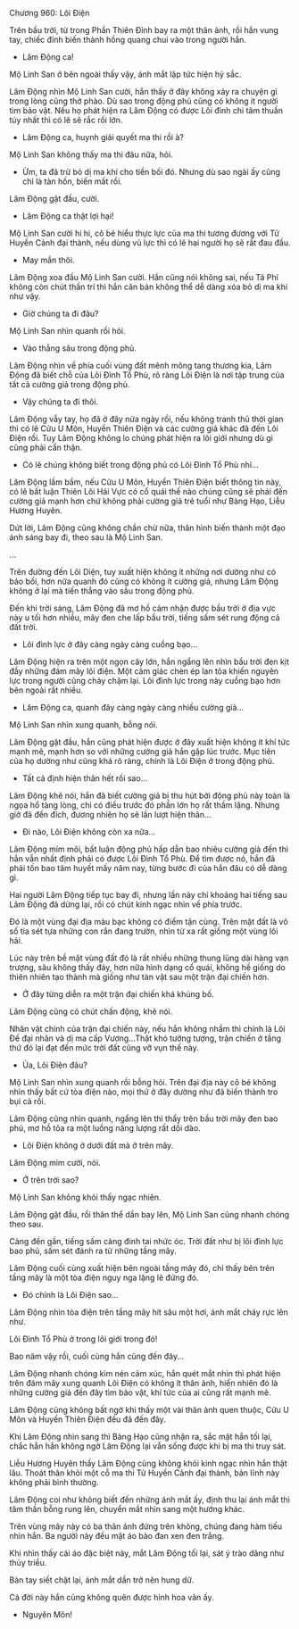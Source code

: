 




Chương 960: Lôi Điện


Trên bầu trời, từ trong Phần Thiên Đỉnh bay ra một thân ảnh, rồi hắn vung tay, chiếc đỉnh biến thành hồng quang chui vào trong người hắn.

- Lâm Động ca!

Mộ Linh San ở bên ngoài thấy vậy, ánh mắt lập tức hiện hỷ sắc.

Lâm Động nhìn Mộ Linh San cười, hắn thấy ở đây không xảy ra chuyện gì trong lòng cũng thở phào. Dù sao trong động phủ cũng có không ít người tìm bảo vật. Nếu họ phát hiện ra Lâm Động có được Lôi đình chi tâm thuần túy nhất thì có lẽ sẽ rắc rối lớn.

- Lâm Động ca, huynh giải quyết ma thi rồi à?

Mộ Linh San không thấy ma thi đâu nữa, hỏi.

- Ừm, ta đã trừ bỏ dị ma khí cho tiền bối đó. Nhưng dù sao ngài ấy cũng chỉ là tàn hồn, biến mất rồi.

Lâm Động gật đầu, cười.

- Lâm Động ca thật lợi hại!

Mộ Linh San cười hi hi, cô bé hiểu thực lực của ma thi tương đương với Tử Huyền Cảnh đại thành, nếu dùng vũ lực thì có lẽ hai người họ sẽ rất đau đầu.

- May mắn thôi.

Lâm Động xoa đầu Mộ Linh San cười. Hắn cũng nói không sai, nếu Tả Phí không còn chút thần trí thì hắn căn bản không thể dễ dàng xóa bỏ dị ma khí như vậy.

- Giờ chúng ta đi đâu?

Mộ Linh San nhìn quanh rồi hỏi.

- Vào thẳng sâu trong động phủ.

Lâm Động nhìn về phía cuối vùng đất mênh mông tang thương kia, Lâm Động đã biết chỗ của Lôi Đình Tổ Phù, rõ ràng Lôi Điện là nơi tập trung của tất cả cường giả trong động phủ.

- Vậy chúng ta đi thôi.

Lâm Động vẫy tay, họ đã ở đây nửa ngày rồi, nếu không tranh thủ thời gian thì có lẽ Cửu U Môn, Huyền Thiên Điện và các cường giả khác đã đến Lôi Điện rồi. Tuy Lâm Động không lo chúng phát hiện ra lôi giới nhưng dù gì cũng phải cẩn thận.

- Có lẽ chúng không biết trong động phủ có Lôi Đình Tổ Phù nhỉ…

Lâm Động lầm bầm, nếu Cửu U Môn, Huyền Thiên Điện biết thông tin này, có lẽ bất luận Thiên Lôi Hải Vực có cổ quái thế nào chúng cũng sẽ phái đến cường giả mạnh hơn chứ không phải cường giả trẻ tuổi như Bàng Hạo, Liễu Hương Huyên.

Dứt lời, Lâm Động cũng không chần chừ nữa, thân hình biến thành một đạo ánh sáng bay đi, theo sau là Mộ Linh San.

…

Trên đường đến Lôi Diện, tuy xuất hiện không ít những nơi dường như có bảo bối, hơn nữa quanh đó cũng có không ít cường giả, nhưng Lâm Động không ở lại mà tiến thẳng vào sâu trong động phủ.

Đến khi trời sáng, Lâm Động đã mơ hồ cảm nhận được bầu trời ở địa vực này u tối hơn nhiều, mây đen che lấp bầu trời, tiếng sấm sét rung động cả đất trời.

- Lôi đình lực ở đây càng ngày càng cuồng bạo…

Lâm Động hiện ra trên một ngọn cây lớn, hắn ngẩng lên nhìn bầu trời đen kịt đầy những đám mây lôi điện. Một cảm giác chèn ép lan tỏa khiến nguyên lực trong người cũng chảy chậm lại. Lôi đình lực trong này cuồng bạo hơn bên ngoài rất nhiều.

- Lâm Động ca, quanh đây càng ngày càng nhiều cường giả…

Mộ Linh San nhìn xung quanh, bỗng nói.

Lâm Động gật đầu, hắn cũng phát hiện được ở đây xuất hiện không ít khí tức mạnh mẽ, mạnh hơn so với những cường giả hắn gặp lúc trước. Mục tiên của họ dường như cũng khá rõ ràng, chính là Lôi Điện ở trong động phủ.

- Tất cả định hiện thân hết rồi sao…

Lâm Động khẽ nói, hắn đã biết cường giả bị thu hút bởi động phủ này toàn là ngọa hổ tàng lòng, chỉ có điều trước đó phần lớn họ rất thầm lặng. Nhưng giờ đã đến đích, đương nhiên họ sẽ lần lượt hiện thân…

- Đi nào, Lôi Điện không còn xa nữa…

Lâm Động mím môi, bất luận động phủ hấp dẫn bao nhiêu cường giả đến thì hắn vẫn nhất định phải có được Lôi Đình Tổ Phù. Để tìm được nó, hắn đã phải tốn bao tâm huyết mấy năm nay, từng bước đi của hắn đâu có dễ dàng gì.

Hai người Lâm Động tiếp tục bay đi, nhưng lần này chỉ khoảng hai tiếng sau Lâm Động đã dừng lại, rồi có chút kinh ngạc nhìn về phía trước.

Đó là một vùng đại địa màu bạc không có điểm tận cùng. Trên mặt đất là vô số tia sét tựa những con rắn đang trườn, nhìn từ xa rất giống một vùng lôi hải.

Lúc này trên bề mặt vùng đất đó là rất nhiều những thung lũng dài hàng vạn trượng, sâu không thấy đáy, hơn nữa hình dạng cổ quái, không hề giống do thiên nhiên tạo thành mà giống như tàn vật sau một trận đại chiến hơn.

- Ở đây từng diễn ra một trận đại chiến khá khủng bố.

Lâm Động cũng có chút chấn động, khẽ nói.

Nhân vật chính của trận đại chiến này, nếu hắn không nhầm thì chính là Lôi Đế đại nhân và dị ma cấp Vương…Thật khó tưởng tượng, trận chiến ở tầng thứ đó lại đạt đến mức trời đất cũng vỡ vụn thế này.

- Ủa, Lôi Điện đâu?

Mộ Linh San nhìn xung quanh rồi bỗng hỏi. Trên đại địa này cô bé không nhìn thấy bất cứ tòa điện nào, mọi thứ ở đây dường như đã biến thành tro bụi cả rồi.

Lâm Động cũng nhìn quanh, ngẩng lên thì thấy trên bầu trời mây đen bao phủ, mơ hồ tỏa ra một luồng năng lượng rất dồi dào.

- Lôi Điện không ở dưới đất mà ở trên mây.

Lâm Động mỉm cười, nói.

- Ở trên trời sao?

Mộ Linh San không khỏi thấy ngạc nhiên.

Lâm Động gật đầu, rồi thân thể dần bay lên, Mộ Linh San cũng nhanh chóng theo sau.

Càng đến gần, tiếng sấm càng đinh tai nhức óc. Trời đất như bị lôi đình lực bao phủ, sấm sét đánh ra từ những tầng mây.

Lâm Động cuối cùng xuất hiện bên ngoài tầng mây đó, chỉ thấy bên trên tầng mây là một tòa điện nguy nga lặng lẽ đứng đó.

- Đó chính là Lôi Điện sao…

Lâm Động nhìn tòa điện trên tầng mây hít sâu một hơi, ánh mắt cháy rực lên như.

Lôi Đình Tổ Phù ở trong lôi giới trong đó!

Bao năm vậy rồi, cuối cùng hắn cũng đến đây…

Lâm Động nhanh chóng kìm nén cảm xúc, hắn quét mắt nhìn thì phát hiện trên đám mây xung quanh Lôi Điện có không ít thân ảnh, hiển nhiên đó là những cường giả đến đây tìm bảo vật, khí tức của ai cũng rất mạnh mẽ.

Lâm Động cũng không bất ngờ khi thấy một vài thân ảnh quen thuộc, Cửu U Môn và Huyền Thiên Điện đều đã đến đây.

Khi Lâm Động nhìn sang thì Bàng Hạo cũng nhận ra, sắc mặt hắn tối lại, chắc hẳn hắn không ngờ Lâm Động lại vẫn sống được khi bị ma thi truy sát.

Liễu Hương Huyên thấy Lâm Động cũng không khỏi kinh ngạc nhìn hắn thật lâu. Thoát thân khỏi một cỗ ma thi Tử Huyền Cảnh đại thành, bản lĩnh này không phải bình thường.

Lâm Động coi như không biết đến những ánh mắt ấy, định thu lại ánh mắt thì tâm thần bỗng rung lên, chuyển mắt nhìn sang một hướng khác.

Trên vùng mây này có ba thân ảnh đứng trên không, chúng đang hàm tiếu nhìn hắn. Ba người này đều mặt áo bào đan xen đen trắng.

Khi nhìn thấy cái áo đặc biệt này, mắt Lâm Động tối lại, sát ý trào dâng như thủy triều.

Bàn tay siết chặt lại, ánh mắt dần trở nên hung dữ.

Cả đời này hắn cũng không quên được hình hoa văn ấy.

- Nguyên Môn!




